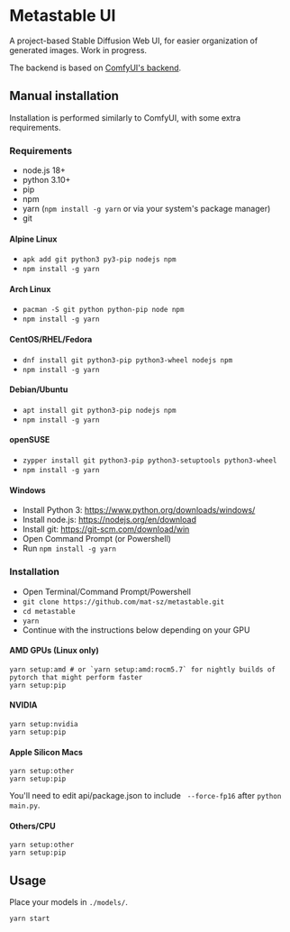# Metastable UI

A project-based Stable Diffusion Web UI, for easier organization of generated images. Work in progress.

The backend is based on [ComfyUI's backend](https://github.com/comfyanonymous/ComfyUI).

## Manual installation

Installation is performed similarly to ComfyUI, with some extra requirements.

### Requirements

- node.js 18+
- python 3.10+
- pip
- npm
- yarn (`npm install -g yarn` or via your system's package manager)
- git

#### Alpine Linux

- `apk add git python3 py3-pip nodejs npm`
- `npm install -g yarn`

#### Arch Linux

- `pacman -S git python python-pip node npm`
- `npm install -g yarn`

#### CentOS/RHEL/Fedora

- `dnf install git python3-pip python3-wheel nodejs npm`
- `npm install -g yarn`

#### Debian/Ubuntu

- `apt install git python3-pip nodejs npm`
- `npm install -g yarn`

#### openSUSE

- `zypper install git python3-pip python3-setuptools python3-wheel`
- `npm install -g yarn`

#### Windows

- Install Python 3: https://www.python.org/downloads/windows/
- Install node.js: https://nodejs.org/en/download
- Install git: https://git-scm.com/download/win
- Open Command Prompt (or Powershell)
- Run `npm install -g yarn`

### Installation

- Open Terminal/Command Prompt/Powershell
- `git clone https://github.com/mat-sz/metastable.git`
- `cd metastable`
- `yarn`
- Continue with the instructions below depending on your GPU

#### AMD GPUs (Linux only)

```
yarn setup:amd # or `yarn setup:amd:rocm5.7` for nightly builds of pytorch that might perform faster
yarn setup:pip
```

#### NVIDIA

```
yarn setup:nvidia
yarn setup:pip
```

#### Apple Silicon Macs

```
yarn setup:other
yarn setup:pip
```

You'll need to edit api/package.json to include ` --force-fp16` after `python main.py`.

#### Others/CPU

```
yarn setup:other
yarn setup:pip
```

## Usage

Place your models in `./models/`.

```
yarn start
```
